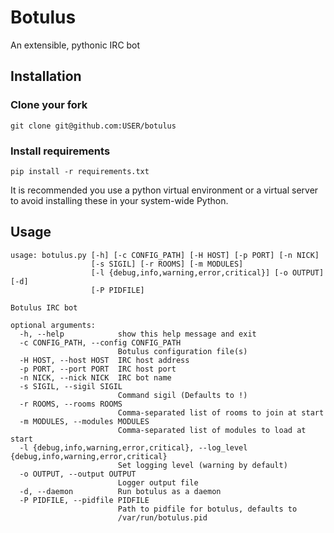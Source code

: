 Botulus
===============
An extensible, pythonic IRC bot

Installation
-----
### Clone your fork
	git clone git@github.com:USER/botulus

### Install requirements

	pip install -r requirements.txt

It is recommended you use a python virtual environment or a virtual server to avoid installing these in your system-wide Python.

Usage
-----
```
usage: botulus.py [-h] [-c CONFIG_PATH] [-H HOST] [-p PORT] [-n NICK]
                  [-s SIGIL] [-r ROOMS] [-m MODULES]
                  [-l {debug,info,warning,error,critical}] [-o OUTPUT] [-d]
                  [-P PIDFILE]

Botulus IRC bot

optional arguments:
  -h, --help            show this help message and exit
  -c CONFIG_PATH, --config CONFIG_PATH
                        Botulus configuration file(s)
  -H HOST, --host HOST  IRC host address
  -p PORT, --port PORT  IRC host port
  -n NICK, --nick NICK  IRC bot name
  -s SIGIL, --sigil SIGIL
                        Command sigil (Defaults to !)
  -r ROOMS, --rooms ROOMS
                        Comma-separated list of rooms to join at start
  -m MODULES, --modules MODULES
                        Comma-separated list of modules to load at start
  -l {debug,info,warning,error,critical}, --log_level {debug,info,warning,error,critical}
                        Set logging level (warning by default)
  -o OUTPUT, --output OUTPUT
                        Logger output file
  -d, --daemon          Run botulus as a daemon
  -P PIDFILE, --pidfile PIDFILE
                        Path to pidfile for botulus, defaults to
                        /var/run/botulus.pid
```